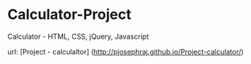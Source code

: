 # Calculator-Project
Calculator - HTML, CSS, jQuery, Javascript

url: [Project - calculaltor] (http://pjosephraj.github.io/Project-calculator/)
